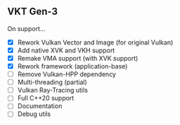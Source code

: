 ## VKT Gen-3

On support... 

- [x] Rework Vulkan Vector and Image (for original Vulkan)
- [x] Add native XVK and VKH support
- [x] Remake VMA support (with XVK support)
- [x] Rework framework (application-base)
- [ ] Remove Vulkan-HPP dependency
- [ ] Multi-threading (partial)
- [ ] Vulkan Ray-Tracing utils
- [ ] Full C++20 support
- [ ] Documentation
- [ ] Debug utils 
